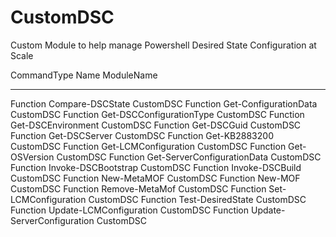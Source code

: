 # CustomDSC
Custom Module to help manage Powershell Desired State Configuration at Scale

CommandType     Name                                               ModuleName
-----------     ----                                               ----------
Function        Compare-DSCState                                   CustomDSC
Function        Get-ConfigurationData                              CustomDSC
Function        Get-DSCConfigurationType                           CustomDSC
Function        Get-DSCEnvironment                                 CustomDSC
Function        Get-DSCGuid                                        CustomDSC
Function        Get-DSCServer                                      CustomDSC
Function        Get-KB2883200                                      CustomDSC
Function        Get-LCMConfiguration                               CustomDSC
Function        Get-OSVersion                                      CustomDSC
Function        Get-ServerConfigurationData                        CustomDSC
Function        Invoke-DSCBootstrap                                CustomDSC
Function        Invoke-DSCBuild                                    CustomDSC
Function        New-MetaMOF                                        CustomDSC
Function        New-MOF                                            CustomDSC
Function        Remove-MetaMof                                     CustomDSC
Function        Set-LCMConfiguration                               CustomDSC
Function        Test-DesiredState                                  CustomDSC
Function        Update-LCMConfiguration                            CustomDSC
Function        Update-ServerConfiguration                         CustomDSC

